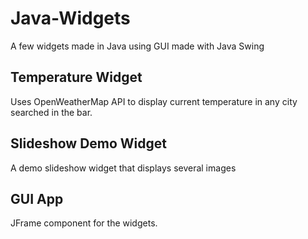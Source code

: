 # Java-Widgets
A few widgets made in Java using GUI made with Java Swing

## Temperature Widget
Uses OpenWeatherMap API to display current temperature in any city searched in the bar.

## Slideshow Demo Widget
A demo slideshow widget that displays several images

## GUI App
JFrame component for the widgets.
